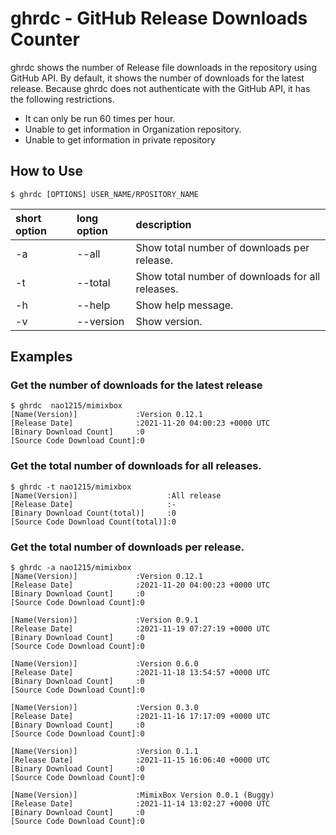 # ghrdc - GitHub Release Downloads Counter
ghrdc shows the number of Release file downloads in the repository using GitHub API. By default, it shows the number of downloads for the latest release. Because ghrdc does not authenticate with the GitHub API, it has the following restrictions.   
- It can only be run 60 times per hour.  
- Unable to get information in Organization repository.  
- Unable to get information in private repository

## How to Use
``` Usage
$ ghrdc [OPTIONS] USER_NAME/RPOSITORY_NAME
```

| short option | long option | description |
|:------|:-----|:------|
| -a    | --all    | Show total number of downloads per release.　|
| -t    | --total    |  Show total number of downloads for all releases.　|
| -h   | --help    | Show help message.　 |
| -v | --version  | Show version.|

## Examples
### Get the number of downloads for the latest release
```
$ ghrdc  nao1215/mimixbox
[Name(Version)]             :Version 0.12.1
[Release Date]              :2021-11-20 04:00:23 +0000 UTC
[Binary Download Count]     :0
[Source Code Download Count]:0
```

### Get the total number of downloads for all releases.
```
$ ghrdc -t nao1215/mimixbox
[Name(Version)]                    :All release
[Release Date]                     :-
[Binary Download Count(total)]     :0
[Source Code Download Count(total)]:0
```

### Get the total number of downloads per release.
```
$ ghrdc -a nao1215/mimixbox
[Name(Version)]             :Version 0.12.1
[Release Date]              :2021-11-20 04:00:23 +0000 UTC
[Binary Download Count]     :0
[Source Code Download Count]:0

[Name(Version)]             :Version 0.9.1
[Release Date]              :2021-11-19 07:27:19 +0000 UTC
[Binary Download Count]     :0
[Source Code Download Count]:0

[Name(Version)]             :Version 0.6.0
[Release Date]              :2021-11-18 13:54:57 +0000 UTC
[Binary Download Count]     :0
[Source Code Download Count]:0

[Name(Version)]             :Version 0.3.0
[Release Date]              :2021-11-16 17:17:09 +0000 UTC
[Binary Download Count]     :0
[Source Code Download Count]:0

[Name(Version)]             :Version 0.1.1
[Release Date]              :2021-11-15 16:06:40 +0000 UTC
[Binary Download Count]     :0
[Source Code Download Count]:0

[Name(Version)]             :MimixBox Version 0.0.1 (Buggy)
[Release Date]              :2021-11-14 13:02:27 +0000 UTC
[Binary Download Count]     :0
[Source Code Download Count]:0
```